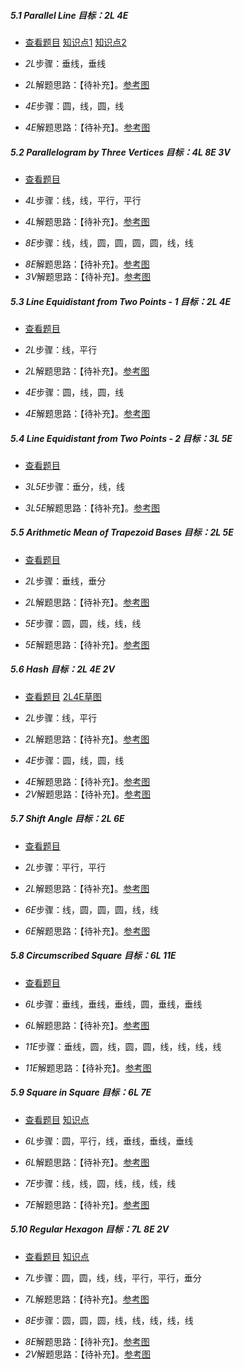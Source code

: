 ##### 5.1 Parallel Line *目标：2L 4E*
- [查看题目](images/level/parallel.png) [知识点1](images/hints/Fact-RhombusSides.png) [知识点2](images/hints/Fact-RectCenter.png) 
+ *2L*步骤：垂线，垂线
- *2L*解题思路：【待补充】。[参考图](solved/5.1.2L.png)
+ *4E*步骤：圆，线，圆，线
- *4E*解题思路：【待补充】。[参考图](solved/5.1.4E.png)


##### 5.2 Parallelogram by Three Vertices *目标：4L 8E 3V*
- [查看题目](images/level/parallelogram3-v.png) 
+ *4L*步骤：线，线，平行，平行
- *4L*解题思路：【待补充】。[参考图](solved/5.2.4L.png)
+ *8E*步骤：线，线，圆，圆，圆，圆，线，线
- *8E*解题思路：【待补充】。[参考图](solved/5.2.8E.png)
- *3V*解题思路：【待补充】。[参考图](solved/5.2.3V.png)


##### 5.3 Line Equidistant from Two Points - 1 *目标：2L 4E*
- [查看题目](images/level/line-along-points.png) 
+ *2L*步骤：线，平行
- *2L*解题思路：【待补充】。[参考图](solved/5.3.2L.png)
+ *4E*步骤：圆，线，圆，线
- *4E*解题思路：【待补充】。[参考图](solved/5.3.4E.png)


##### 5.4 Line Equidistant from Two Points - 2 *目标：3L 5E*
- [查看题目](images/level/line-between-points.png) 
+ *3L5E*步骤：垂分，线，线
- *3L5E*解题思路：【待补充】。[参考图](solved/5.4.3L5E.png)


##### 5.5 Arithmetic Mean of Trapezoid Bases *目标：2L 5E*
- [查看题目](images/level/trapezoid-median.png) 
+ *2L*步骤：垂线，垂分
- *2L*解题思路：【待补充】。[参考图](solved/5.5.2L.png)
+ *5E*步骤：圆，圆，线，线，线
- *5E*解题思路：【待补充】。[参考图](solved/5.5.5E.png)


##### 5.6 Hash *目标：2L 4E 2V*
- [查看题目](images/level/hash.png) [2L4E草图](images/hints/Draft-Hash.png) 
+ *2L*步骤：线，平行
- *2L*解题思路：【待补充】。[参考图](solved/5.6.2L.png)
+ *4E*步骤：圆，线，圆，线
- *4E*解题思路：【待补充】。[参考图](solved/5.6.4E.png)
- *2V*解题思路：【待补充】。[参考图](solved/5.6.2V.png)


##### 5.7 Shift Angle *目标：2L 6E*
- [查看题目](images/level/shift-angle.png) 
+ *2L*步骤：平行，平行
- *2L*解题思路：【待补充】。[参考图](solved/5.7.2L.png)
+ *6E*步骤：线，圆，圆，圆，线，线
- *6E*解题思路：【待补充】。[参考图](solved/5.7.6E.png)


##### 5.8 Circumscribed Square *目标：6L 11E*
- [查看题目](images/level/square-about-circle.png) 
+ *6L*步骤：垂线，垂线，垂线，圆，垂线，垂线
- *6L*解题思路：【待补充】。[参考图](solved/5.8.6L.png)
+ *11E*步骤：垂线，圆，线，圆，圆，线，线，线，线
- *11E*解题思路：【待补充】。[参考图](solved/5.8.11E.png)


##### 5.9 Square in Square *目标：6L 7E*
- [查看题目](images/level/square-in-square.png) [知识点](images/hints/Fact-PointSymmetry.png) 
+ *6L*步骤：圆，平行，线，垂线，垂线，垂线
- *6L*解题思路：【待补充】。[参考图](solved/5.9.6L.png)
+ *7E*步骤：线，线，圆，线，线，线，线
- *7E*解题思路：【待补充】。[参考图](solved/5.9.7E.png)


##### 5.10 Regular Hexagon *目标：7L 8E 2V*
- [查看题目](images/level/hexagon-by-side.png) [知识点](images/hints/Fact-Hexagon.png) 
+ *7L*步骤：圆，圆，线，线，平行，平行，垂分
- *7L*解题思路：【待补充】。[参考图](solved/5.10.7L.png)
+ *8E*步骤：圆，圆，圆，线，线，线，线，线
- *8E*解题思路：【待补充】。[参考图](solved/5.10.8E.png)
- *2V*解题思路：【待补充】。[参考图](solved/5.10.2V.png)

